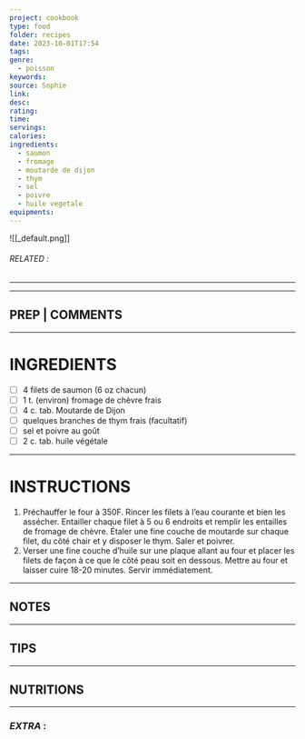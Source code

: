 ```yaml
---
project: cookbook
type: food
folder: recipes
date: 2023-10-01T17:54
tags: 
genre:
  - poisson
keywords: 
source: Sophie
link: 
desc: 
rating: 
time: 
servings: 
calories: 
ingredients:
  - saumon
  - fromage
  - moutarde de dijon
  - thym
  - sel
  - poivre
  - huile vegetale
equipments:
---
```


![[_default.png]]
###### *RELATED* : 
---


---
## PREP | COMMENTS



---
# INGREDIENTS

- [ ] 4 filets de saumon (6 oz chacun)
- [ ] 1 t. (environ) fromage de chèvre frais
- [ ] 4 c. tab. Moutarde de Dijon
- [ ] quelques branches de thym frais (facultatif)
- [ ] sel et poivre au goût
- [ ] 2 c. tab. huile végétale

---
# INSTRUCTIONS

1. Préchauffer le four à 350F. Rincer les filets à l’eau courante et bien les assécher. Entailler chaque filet à 5 ou 6 endroits et remplir les entailles de fromage de chèvre. Étaler une fine couche de moutarde sur chaque filet, du côté chair et y disposer le thym. Saler et poivrer. 
2. Verser une fine couche d’huile sur une plaque allant au four et placer les filets de façon à ce que le côté peau soit en dessous. Mettre au four et laisser cuire 18-20 minutes. Servir immédiatement.

---
## NOTES



---
## TIPS



---
## NUTRITIONS



---
### *EXTRA* :



